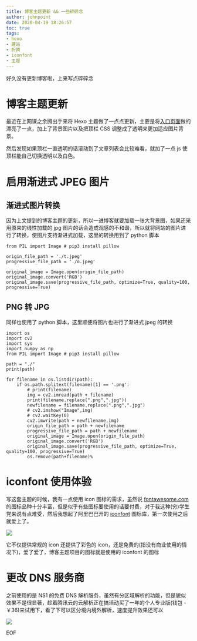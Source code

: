 ```yaml
---
title: 博客主题更新 && 一些碎碎念
author: johnpoint
date: 2020-04-19 18:26:57
toc: true
tags:
- hexo
- 建站
- 折腾
- iconfont
- 主题
---
```


好久没有更新博客啦，上来写点碎碎念<!--more-->

# 博客主题更新

最近在上网课之余腾出手来将 Hexo 主题做了一点点更新，主要是将[入口页面](https://blog.lvcshu.com)做的漂亮了一点，加上了背景图片以及把顶栏 CSS 调整成了透明来更加适应图片背景。

然后发现如果顶栏一直透明的话滚动到了文章列表会比较难看，就加了一点 js 使顶栏能自己切换透明以及白色。

# 启用渐进式 JPEG 图片

## 渐进式图片转换

因为上文提到的博客主题的更新，所以一进博客就要加载一张大背景图，如果还采用原来的线性加载的 jpg 图片的话会造成观感的不和谐，所以就将网站的图片进行了转换，使图片支持渐进式加载，这里的转换用到了 python 脚本

```
from PIL import Image # pip3 install pillow
 
origin_file_path = './t.jpeg'
progressive_file_path = './o.jpeg'
 
original_image = Image.open(origin_file_path)
original_image.convert('RGB')
original_image.save(progressive_file_path, optimize=True, quality=100, progressive=True)
```

## PNG 转 JPG

同样也使用了 python 脚本，这里顺便将图片也进行了渐进式 jpeg 的转换

```
import os
import cv2
import sys
import numpy as np
from PIL import Image # pip3 install pillow
 
path = "./"
print(path)
 
for filename in os.listdir(path):
    if os.path.splitext(filename)[1] == '.png':
        # print(filename)
        img = cv2.imread(path + filename)
        print(filename.replace(".png",".jpg"))
        newfilename = filename.replace(".png",".jpg")
        # cv2.imshow("Image",img)
        # cv2.waitKey(0)
        cv2.imwrite(path + newfilename,img)
        origin_file_path = path + newfilename
        progressive_file_path = path + newfilename
        original_image = Image.open(origin_file_path)
        original_image.convert('RGB')
        original_image.save(progressive_file_path, optimize=True, quality=100, progressive=True)
        os.remove(path+filename)% 
```

# iconfont 使用体验

写这套主题的时候，我有一点使用 icon 图标的需求，虽然说 [fontawesome.com](https://fontawesome.com/) 的图标品种十分丰富，但是似乎有些图标要使用的话要付费，对于我这种(穷)学生党来说有点难受，然后我想起了阿里巴巴开的 [iconfont](https://www.iconfont.cn/) 图标库，第一次使用之后就爱上了。

![](https://cdn.6-d.cc/img/20200419002.jpg)

它不仅提供常规的 icon 还提供了彩色的 icon，还是免费的(指没有商业使用的情况下)，爱了爱了，博客主题项目的图标就是使用的 iconfont 的图标

# 更改 DNS 服务商

之前使用的是 NS1 的免费 DNS 解析服务，虽然有分区域解析的功能，但是貌似效果不是很显著，趁着腾讯云的云解析正在搞活动买了一年的个人专业版(钱包 -￥36)来试用下，看了下可以区分境内境外解析，速度提升效果还可以

![](https://cdn.6-d.cc/img/20200420001.jpg)

EOF

